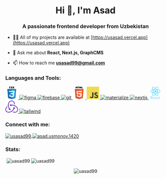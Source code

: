 <h1 align="center">Hi 👋, I'm Asad</h1>
<h3 align="center">A passionate frontend developer from Uzbekistan</h3>

- 👨‍💻 All of my projects are available at [https://usasad.vercel.app](https://usasad.vercel.app)

- 💬 Ask me about **React, Next.js, GraphCMS**

- 📫 How to reach me **usasad99@gmail.com**

<h3 align="left">Languages and Tools:</h3>
<p align="left">
   <a href="https://www.w3schools.com/css/" target="_blank" rel="noreferrer">
    <img src="https://raw.githubusercontent.com/devicons/devicon/master/icons/css3/css3-original-wordmark.svg" alt="css3" width="40" height="40"/>
  </a>
  <a href="https://www.figma.com/" target="_blank" rel="noreferrer">
    <img src="https://www.vectorlogo.zone/logos/figma/figma-icon.svg" alt="figma" width="40" height="40"/>
  </a> <a href="https://firebase.google.com/" target="_blank" rel="noreferrer"> 
   <img src="https://www.vectorlogo.zone/logos/firebase/firebase-icon.svg" alt="firebase" width="40" height="40"/>
  </a> 
  <a href="https://git-scm.com/" target="_blank" rel="noreferrer"> 
    <img src="https://www.vectorlogo.zone/logos/git-scm/git-scm-icon.svg" alt="git" width="40" height="40"/>
  </a>
  <a href="https://www.w3.org/html/" target="_blank" rel="noreferrer"> 
    <img src="https://raw.githubusercontent.com/devicons/devicon/master/icons/html5/html5-original-wordmark.svg" alt="html5" width="40" height="40"/>
  </a> 
  <a href="https://developer.mozilla.org/en-US/docs/Web/JavaScript" target="_blank" rel="noreferrer"> 
    <img src="https://raw.githubusercontent.com/devicons/devicon/master/icons/javascript/javascript-original.svg" alt="javascript" width="40" height="40"/>
  </a> 
  <a href="https://materializecss.com/" target="_blank" rel="noreferrer">
    <img src="https://raw.githubusercontent.com/prplx/svg-logos/5585531d45d294869c4eaab4d7cf2e9c167710a9/svg/materialize.svg" alt="materialize" width="40" height="40"/>
  </a>
  <a href="https://nextjs.org/" target="_blank" rel="noreferrer">
    <img src="https://cdn.worldvectorlogo.com/logos/nextjs-2.svg" alt="nextjs" width="40" height="40"/>
  </a> 
  <a href="https://reactjs.org/" target="_blank" rel="noreferrer">
    <img src="https://raw.githubusercontent.com/devicons/devicon/master/icons/react/react-original-wordmark.svg" alt="react" width="40" height="40"/>
  </a>
  <a href="https://redux.js.org" target="_blank" rel="noreferrer">
    <img src="https://raw.githubusercontent.com/devicons/devicon/master/icons/redux/redux-original.svg" alt="redux" width="40" height="40"/>
  </a>
  <a href="https://tailwindcss.com/" target="_blank" rel="noreferrer">
    <img src="https://www.vectorlogo.zone/logos/tailwindcss/tailwindcss-icon.svg" alt="tailwind" width="40" height="40"/>
  </a>
</p>

<h3 align="left">Connect with me:</h3>
<p align="left">
  <a href="https://dev.to/usasad99" target="blank">
    <img align="center" src="https://raw.githubusercontent.com/rahuldkjain/github-profile-readme-generator/master/src/images/icons/Social/devto.svg" alt="usasad99" height="30" width="40" />
  </a>
  <a href="https://fb.com/asad.usmonov.1420" target="blank">
     <img align="center" src="https://raw.githubusercontent.com/rahuldkjain/github-profile-readme-generator/master/src/images/icons/Social/facebook.svg" alt="asad.usmonov.1420" height="30" width="40" />
  </a>
</p>

<h3 align="left">Stats:</h3>
<span>
  &nbsp;<img align="center" src="https://github-readme-stats.vercel.app/api?username=uasad99&show_icons=true&locale=en" alt="uasad99" />
</span>
<span>
  <img align="center" src="https://github-readme-streak-stats.herokuapp.com/?user=uasad99&" alt="uasad99" />
</span>
<p height="10px"></p>
<p align="center">
  <img align="center" src="https://github-readme-stats.vercel.app/api/top-langs?username=uasad99&show_icons=true&locale=en&layout=compact" alt="uasad99" />
</p>
